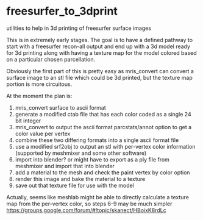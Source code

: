 # freesurfer_to_3dprint
utilities to help in 3d printing of freesurfer surface images

This is in extremely early stages. The goal is to have a defined pathway to start with a freesurfer recon-all output and end up with a 3d model ready for 3d printing along with having a texture map for the model colored based on a particular chosen parcellation.

Obviously the first part of this is pretty easy as mris_convert can convert a surface image to an stl file which could be 3d printed, but the texture map portion is more circuitous.

At the moment the plan is:
   1. mris_convert surface to ascii format
   2. generate a modified ctab file that has each color coded as a single 24 bit integer
   3. mris_convert to output the ascii format parcstats/annot option to get a color value per vertex
   4. combine these two differing formats into a single ascii format file
   5. use a modified srf2obj to output an stl with per-vertex color information (supported by meshmixer and some other software)
   6. import into blender? or might have to export as a ply file from meshmixer and import that into blender
   7. add a material to the mesh and check the paint vertex by color option
   8. render this image and bake the material to a texture
   9. save out that texture file for use with the model
   
Actually, seems like meshlab might be able to directly calculate a texture map from the per-vertex color, so steps 6-9 may be much simpler
https://groups.google.com/forum/#!topic/skanect/HBoixK8rdLc
